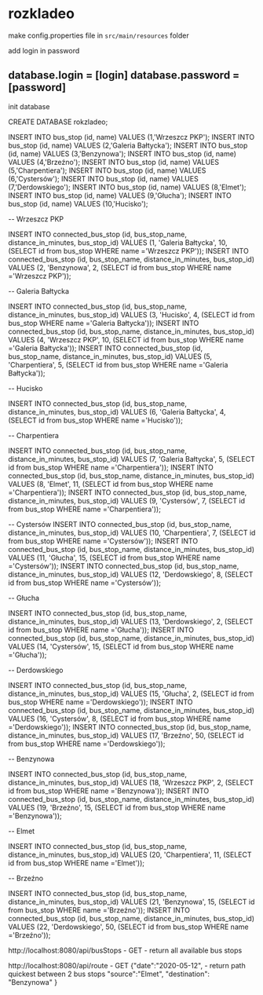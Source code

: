 # rozkladeo
make config.properties file in `src/main/resources` folder

add login in password

database.login = [login]
database.password = [password]
-------------------------------------------------------------------------------
init database

CREATE DATABASE rokzladeo;

INSERT INTO bus_stop (id, name)
VALUES (1,'Wrzeszcz PKP');
INSERT INTO bus_stop (id, name)
VALUES (2,'Galeria Bałtycka');
INSERT INTO bus_stop (id, name)
VALUES (3,'Benzynowa');
INSERT INTO bus_stop (id, name)
VALUES (4,'Brzeźno');
INSERT INTO bus_stop (id, name)
VALUES (5,'Charpentiera');
INSERT INTO bus_stop (id, name)
VALUES (6,'Cystersów');
INSERT INTO bus_stop (id, name)
VALUES (7,'Derdowskiego');
INSERT INTO bus_stop (id, name)
VALUES (8,'Elmet');
INSERT INTO bus_stop (id, name)
VALUES (9,'Głucha');
INSERT INTO bus_stop (id, name)
VALUES (10,'Hucisko');


-- Wrzeszcz PKP

INSERT INTO connected_bus_stop (id, bus_stop_name, distance_in_minutes, bus_stop_id)
VALUES (1, 'Galeria Bałtycka', 10,(SELECT id from bus_stop WHERE name ='Wrzeszcz PKP'));
INSERT INTO connected_bus_stop (id, bus_stop_name, distance_in_minutes, bus_stop_id)
VALUES (2, 'Benzynowa', 2, (SELECT id from bus_stop WHERE name ='Wrzeszcz PKP'));

-- Galeria Bałtycka

INSERT INTO connected_bus_stop (id, bus_stop_name, distance_in_minutes, bus_stop_id)
VALUES (3, 'Hucisko', 4, (SELECT id from bus_stop WHERE name ='Galeria Bałtycka'));
INSERT INTO connected_bus_stop (id, bus_stop_name, distance_in_minutes, bus_stop_id)
VALUES (4, 'Wrzeszcz PKP', 10, (SELECT id from bus_stop WHERE name ='Galeria Bałtycka'));
INSERT INTO connected_bus_stop (id, bus_stop_name, distance_in_minutes, bus_stop_id)
VALUES (5, 'Charpentiera', 5, (SELECT id from bus_stop WHERE name ='Galeria Bałtycka'));

-- Hucisko

INSERT INTO connected_bus_stop (id, bus_stop_name, distance_in_minutes, bus_stop_id)
VALUES (6, 'Galeria Bałtycka', 4, (SELECT id from bus_stop WHERE name ='Hucisko'));

-- Charpentiera

INSERT INTO connected_bus_stop (id, bus_stop_name, distance_in_minutes, bus_stop_id)
VALUES (7, 'Galeria Bałtycka', 5, (SELECT id from bus_stop WHERE name ='Charpentiera'));
INSERT INTO connected_bus_stop (id, bus_stop_name, distance_in_minutes, bus_stop_id)
VALUES (8, 'Elmet', 11, (SELECT id from bus_stop WHERE name ='Charpentiera'));
INSERT INTO connected_bus_stop (id, bus_stop_name, distance_in_minutes, bus_stop_id)
VALUES (9, 'Cystersów', 7, (SELECT id from bus_stop WHERE name ='Charpentiera'));

-- Cystersów
INSERT INTO connected_bus_stop (id, bus_stop_name, distance_in_minutes, bus_stop_id)
VALUES (10, 'Charpentiera', 7, (SELECT id from bus_stop WHERE name ='Cystersów'));
INSERT INTO connected_bus_stop (id, bus_stop_name, distance_in_minutes, bus_stop_id)
VALUES (11, 'Głucha', 15, (SELECT id from bus_stop WHERE name ='Cystersów'));
INSERT INTO connected_bus_stop (id, bus_stop_name, distance_in_minutes, bus_stop_id)
VALUES (12, 'Derdowskiego', 8, (SELECT id from bus_stop WHERE name ='Cystersów'));


-- Głucha

INSERT INTO connected_bus_stop (id, bus_stop_name, distance_in_minutes, bus_stop_id)
VALUES (13, 'Derdowskiego', 2, (SELECT id from bus_stop WHERE name ='Głucha'));
INSERT INTO connected_bus_stop (id, bus_stop_name, distance_in_minutes, bus_stop_id)
VALUES (14, 'Cystersów', 15, (SELECT id from bus_stop WHERE name ='Głucha'));


-- Derdowskiego

INSERT INTO connected_bus_stop (id, bus_stop_name, distance_in_minutes, bus_stop_id)
VALUES (15, 'Głucha', 2, (SELECT id from bus_stop WHERE name ='Derdowskiego'));
INSERT INTO connected_bus_stop (id, bus_stop_name, distance_in_minutes, bus_stop_id)
VALUES (16, 'Cystersów', 8, (SELECT id from bus_stop WHERE name ='Derdowskiego'));
INSERT INTO connected_bus_stop (id, bus_stop_name, distance_in_minutes, bus_stop_id)
VALUES (17, 'Brzeźno', 50, (SELECT id from bus_stop WHERE name ='Derdowskiego'));

-- Benzynowa

INSERT INTO connected_bus_stop (id, bus_stop_name, distance_in_minutes, bus_stop_id)
VALUES (18, 'Wrzeszcz PKP', 2, (SELECT id from bus_stop WHERE name ='Benzynowa'));
INSERT INTO connected_bus_stop (id, bus_stop_name, distance_in_minutes, bus_stop_id)
VALUES (19, 'Brzeźno', 15, (SELECT id from bus_stop WHERE name ='Benzynowa'));

-- Elmet

INSERT INTO connected_bus_stop (id, bus_stop_name, distance_in_minutes, bus_stop_id)
VALUES (20, 'Charpentiera', 11, (SELECT id from bus_stop WHERE name ='Elmet'));


-- Brzeźno

INSERT INTO connected_bus_stop (id, bus_stop_name, distance_in_minutes, bus_stop_id)
VALUES (21, 'Benzynowa', 15, (SELECT id from bus_stop WHERE name ='Brzeźno'));
INSERT INTO connected_bus_stop (id, bus_stop_name, distance_in_minutes, bus_stop_id)
VALUES (22, 'Derdowskiego', 50, (SELECT id from bus_stop WHERE name ='Brzeźno'));


http://localhost:8080/api/busStops - GET - return all available bus stops

http://localhost:8080/api/route - GET {"date":"2020-05-12", - return path quickest between 2 bus stops
                                       "source":"Elmet",
                                       "destination": "Benzynowa"
                                       }

